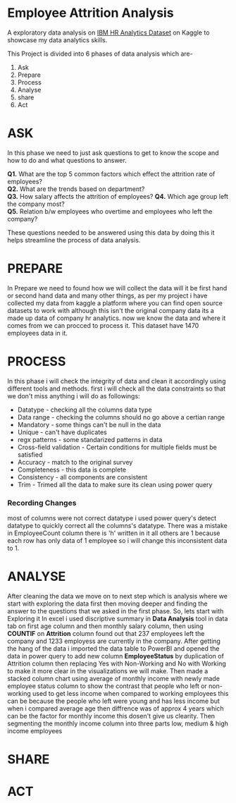 # Employee Attrition Analysis 

A exploratory data analysis on [IBM HR Analytics Dataset](https://www.kaggle.com/datasets/pavansubhasht/ibm-hr-analytics-attrition-dataset/data) on Kaggle to showcase my data analytics skills.


This Project is divided into 6 phases of data analysis which are-
1. Ask
2. Prepare
3. Process
4. Analyse
5. share
6. Act

# ASK

In this phase we need to just ask questions to get to know the scope and how to do and what questions to answer.

**Q1.** What are the top 5 common factors which effect the attrition rate of employees?  
**Q2.** What are the trends based on department?  
**Q3.** How salary affects the attrition of employees?
**Q4.** Which age group left the company most?  
**Q5.** Relation b/w employees who overtime and employees who left the company?  

These questions needed to be answered using this data by doing this it helps streamline the process of data analysis.

# PREPARE

In Prepare we need to found how we will collect the data will it be first hand or second hand data and many other things,
as per my project i have collected my data from kaggle a platform where you can find open source datasets to work with although this isn't the original company data its a made up data of company hr analytics.
now we know the data and where it comes from we can procced to process it.
This dataset have 1470 employees data in it.

# PROCESS

In this phase i will check the integrity of data and clean it accordingly using different tools and methods.
first i will check all the data constraints so that we don't miss anything i will do as followings:
* Datatype - checking all the columns data type 
* Data range - checking the columns should no go above a certian range
* Mandatory - some things can't be null in the data
* Unique - can't have duplicates
* regx patterns - some standarized patterns in data
* Cross-field validation - Certain conditions for multiple fields must be satisfied
* Accuracy -  match to the original survey 
* Completeness - this data is complete
* Consistency - all components are consistent
* Trim - Trimed all the data to make sure its clean using power query

### Recording Changes
most of columns were not correct datatype i used power query's detect datatype to quickly correct all the
columns's datatype.
There was a mistake in EmployeeCount column there is 'h' written in it all others are 1 because each row has only
data of 1 employee so i will change this inconsistent data to 1.


# ANALYSE
After cleaning the data we move on to next step which is analysis where we start with exploring the data first 
then moving deeper and finding the answer to the questions that we asked in the first phase. So, lets start with
Exploring it In excel i used discriptive summary in **Data Analysis** tool in data tab on first age column and 
then monthly salary column, then using **COUNTIF** on **Attrition** column found out that 237 employees left the
company and 1233 employess are currently in the company. After getting the hang of the data i imported the data 
table to PowerBI and opened the data in power query to add new column **EmployeeStatus** by duplication of
Attrition column then replacing Yes with Non-Working and No with Working to make it more clear in the
visualizations we will make. Then made a stacked column chart using average of monthly income with newly made
employee status column to show the contrast that people who left or non-working used to get less income when 
compared to working employees this can be because the people who left were young and has less income but when i 
compared average age then diffrence was of approx 4 years which can be the factor for monthly income this dosen't 
give us clearity. Then segmenting the monthly income column into three parts low, medium & high income employees

# SHARE 
# ACT



